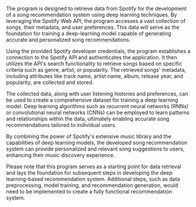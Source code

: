 The program is designed to retrieve data from Spotify for the development of a song recommendation system using deep learning techniques. By leveraging the Spotify Web API, the program accesses a vast collection of songs, their metadata, and user preferences. This data will serve as the foundation for training a deep-learning model capable of generating accurate and personalized song recommendations.

Using the provided Spotify developer credentials, the program establishes a connection to the Spotify API and authenticates the application. It then utilizes the API's search functionality to retrieve songs based on specific criteria such as genre, artist, or popularity. The retrieved songs' metadata, including attributes like track name, artist name, album, release year, and popularity, are collected and stored.

The collected data, along with user listening histories and preferences, can be used to create a comprehensive dataset for training a deep learning model. Deep learning algorithms such as recurrent neural networks (RNNs) or convolutional neural networks (CNNs) can be employed to learn patterns and relationships within the data, ultimately enabling accurate song recommendations tailored to individual users.

By combining the power of Spotify's extensive music library and the capabilities of deep learning models, the developed song recommendation system can provide personalized and relevant song suggestions to users, enhancing their music discovery experience.

Please note that this program serves as a starting point for data retrieval and lays the foundation for subsequent steps in developing the deep learning-based recommendation system. Additional steps, such as data preprocessing, model training, and recommendation generation, would need to be implemented to create a fully functional recommendation system.
